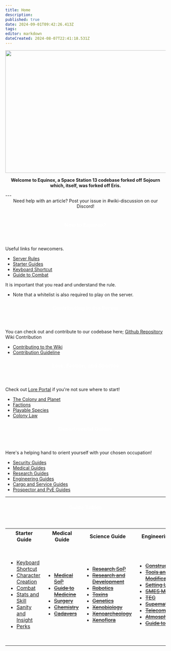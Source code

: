 ```yaml
---
title: Home
description: 
published: true
date: 2024-09-01T09:42:26.413Z
tags: 
editor: markdown
dateCreated: 2024-08-07T22:41:18.531Z
---
```


<!-- ![wikibanner1.png](/wikibanner1.png) -->
<center>
  <img src="https://wiki.bluespace.engineer/wikibanner2.png" width="768" height="384"/>
  

<strong>Welcome to Equinox, a Space Station 13 codebase forked off Sojourn which, itself, was forked off Eris.</strong>
</center>
---
<center>Need help with an article? Post your issue in #wiki-discussion on our Discord!</center>
<br>
<div class="flex(& sm:row,col) space(y-2,sm:y-0,sm:x-2) mt-4">
	<div class="w-full flex(& col) space-y-4">
		<div class="w-full rounded-xl">
      <header class="rounded-t-xl bg-blue-600"><center><h3 style="color:white">New to Equinox?</h3></center></header>
      <div class="p-2">
        Useful links for newcomers.
        <ul class="pt-0">
          <li class="mt-0"><a href="/important/Server-Rules">Server Rules</a></li>
          <li class="mt-0"><a href="https://wiki.bluespace.engineer/t/starter%20guide">Starter Guides</a></li>
          <li class="mt-0"><a href="/guides/starter-guides/Keyboard-Shortcuts">Keyboard Shortcut</a></li>
          <li class="mt-0"><a href="/guides/starter-guides/Combat">Guide to Combat</a></li>
        </ul>
        It is important that you read and understand the rule. 
        <ul class="pt-0">
          <li class="mt-0">Note that a whitelist is also required to play on the server.</li>
        </ul>
      </div>
    </div>
  	<div class="w-full rounded-xl">
    	<header class="rounded-t-xl bg-yellow-600"><center><h3 style="color:white">Contributing to the Server</h3></center></header>
    <div class="p-2">You can check out and contribute to our codebase here; <a href="https://github.com/Equinox-SS13/equinox-sojourn">Github Repository</a></div>
		<div class="p-2">Wiki Contribution</div>
        <ul class="pt-0">
          <li class="mt-0"><a href="/maintenance/Contributing">Contributing to the Wiki</a></li>
          <li class="mt-0"><a href="/guideline/Wiki-Guidelines">Contribution Guideline</a></li>
        </ul>
		</div>
	</div>
  <div class="w-full flex(& col) space-y-4">
		<div class="w-full rounded-xl">
    	<header class="rounded-t-xl bg-cyan-500"><center><h3 style="color:white">Lore, Faction, and Species</h3></center></header>
      <div class="p-2">Check out <a href="/Lore">Lore Portal</a> if you're not sure where to start!
        <ul class="pt-0">
          <li class="mt-0"><a href="/Lore/Colony">The Colony and Planet</a></li>
          <li class="mt-0"><a href="/Lore/Factions">Factions</a></li>
          <li class="mt-0"><a href="/guideline/Wiki-Guidelines">Playable Species</a></li>
          <li class="mt-0"><a href="/guides/security-guides/Laws">Colony Law</a></li>
        </ul>
      </div>
		</div>
  	<div class="w-full rounded-xl">
    	<header class="rounded-t-xl bg-purple-600"><center><h3 style="color:white">Departmental Guides</h3></center></header>
		<div class="p-2">Here's a helping hand to orient yourself with your chosen occupation!</div>
        <ul class="pt-0">
          <li class="mt-0"><a href="https://wiki.bluespace.engineer/t/security%20guide">Security Guides</a></li>          
          <li class="mt-0"><a href="https://wiki.bluespace.engineer/t/medical%20guide">Medical Guides</a></li>
          <li class="mt-0"><a href="https://wiki.bluespace.engineer/t/research%20guide">Research Guides</a></li>
          <li class="mt-0"><a href="https://wiki.bluespace.engineer/t/engineering%20guide">Engineering Guides</a></li>
          <li class="mt-0"><a href="https://wiki.bluespace.engineer/t/cargo%20guide">Cargo and Service Guides</a></li>
          <li class="mt-0"><a href="https://wiki.bluespace.engineer/t/prospector%20guide">Prospector and PvE Guides</a></li>
        </ul>
		</div>
	</div>
</div>

---
<div class="w-full rounded-xl">
    	<header class="rounded-t-xl bg-blue-900"><center><h3 style="color:white">Guide Tables</h3></center></header>
<table>
  <tr>
    <th> Starter Guide
    <th> Medical Guide
    <th> Science Guide
    <th> Engineering Guide
    <th> Security Guide
    <th> Other Factions
    <th> Miscellenous
  </tr>
  <tr>
  	<td><ul>
      <li><a href="/guides/starter-guides/Keyboard-Shortcuts">Keyboard Shortcut</a>
      <li><a href="/guides/starter-guides/Character-Creation">Character Creation</a>
      <li><a href="/guides/starter-guides/Character-Creation">Combat</a>
      <li><a href="/guides/starter-guides/Stats-and-Skills">Stats and Skill</a>
      <li><a href="/guides/starter-guides/Sanity-and-Insight">Sanity and Insight</a>  
      <li><a href="/guides/starter-guides/Perks">Perks</a> 
      </ul>
  	<td><ul>
      <li><s><a href="/Lore/sop/Medical-SoP">Medical SoP</a>      
      <li><a href="/guides/medical-guides/Guide-to-Medicine">Guide to Medicine</a>
      <li><s><a href="/guides/medical-guides/Surgery">Surgery</a>
      <li><s><a href="/guides/medical-guides/Guide-to-Chemistry">Chemistry</a>
      <li><s><a href="/guides/medical-guides/Guide-to-Cadavers">Cadavers</a>
      </ul>
    <td><ul>  
      <li><s><a href="/Lore/sop/Research-SoP">Research SoP</a>   
      <li><s><a href="/guides/science-guides/Research-and-Development">Research and Development </a></s>
      <li><s><a href="/guides/science-guides/Robotics">Robotics</a>
      <li><s><a href="/guides/science-guides/Toxins">Toxins</a>
      <li><s><a href="/guides/science-guides/Genetics">Genetics</a>
      <li><s><a href="/guides/science-guides/Xenobiology">Xenobiology</a>
      <li><s><a href="/guides/science-guides/Xenoarcheology">Xenoarcheology</a>
      <li><s><a href="/guides/science-guides/Xenoflora">Xenoflora</a>
      </ul>
    <td><ul>
      <li><s><a href="/guides/engineering-guides/Guide-to-Construction">Construction</a>
      <li><s><a href="/guides/engineering-guides/Tools-and-Mods">Tools and Modification</a>
      <li><a href="/guides/engineering-guides/Guide-to-Power">Setting Up Power</a>
      <li><a href="/guides/engineering-guides/SMES-Manual">SMES Manual</a>
      <li><s><a href="/guides/engineering-guides/TEG">TEG</a>
      <li><s><a href="/guides/engineering-guides/Supermatter">Supematter Engine</a>
      <li><s><a href="/guides/engineering-guides/Telecomms">Telecommunication</a> 
      <li><s><a href="/guides/engineering-guides/Atmospherics">Atmospherics</a> 
      <li><s><a href="/guides/engineering-guides/Guide to Hacking">Guide to Hacking</a> 
      </ul>
    <td><ul>
      <li><a href="/Lore/sop/Law">Colony Law</a>
      <li><s><a href="/guides/security-guides/Guide-to-Security">Security Guide</a> 
      <li><s><a href="/Lore/sop/General-SoP">General SoP</a>   
      <li><s><a href="/Lore/sop/Security-SoP">Security SoP</a>
      <li><s><a href="/guides/security-guides/Guide-to-PvE-Security">External Security Guide</a>
      <li><s><a href="/guides/security-guides/Gun-Manufacturing">Guide to Armorer</a>
      </ul>
    <td><ul>  
      <li><s><a href="/Lore/sop/Cargo-SoP">Cargo SoP</a>
      <li><a href="/guides/other-guides/Guide-to-Cargo">Guide to Cargo</a>
      <li><s><a href="/guides/other-guides/Mining">Mining and Refining</a>
      <li><s><a href="/Lore/sop/Church">Church Testaments</a>
      <li><s><a href="/guides/other-guides/Church">Guide to Church</a>
      <li><s><a href="/Lore/sop/Service-SoP">Service SoP</a>
      <li><s><a href="/Lore/sop/Prospector-SoP">Prospector SoP</a>
      <li><s><a href="guides/other-guides/AI">Guide to AI</a>        
      </ul>
    <td><ul>  
      <li><s><a href="/guides/other-guides/Oddities">Oddities</a>
      <li><a href="/guides/other-guides/Psionics">Psionic</a>
      <li><s><a href="/guides/other-guides/Cruciform">The Cruciform</a>
      <li><s><a href="/guides/other-guides/Nanogate">Nanogate</a>
      <li><s><a href="/guides/other-guides/Guide-to-Paperwork">Paperwork</a>
      <li><s><a href="/guides/other-guides/Fauna-List">Creatures and Fauna</a>
      <li><s><a href="/guides/other-guides/Hydroponics">Hydroponics</a> 
      <li><s><a href="/guides/other-guides/Hydroponics">Food and Drink Recipe</a> 
      </ul>
  </tr>

</div>
  